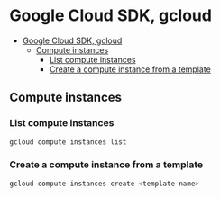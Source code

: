 # Google Cloud SDK, gcloud
<!--ts-->
* [Google Cloud SDK, gcloud](google-cloud-sdk.md#google-cloud-sdk-gcloud)
   * [Compute instances](google-cloud-sdk.md#compute-instances)
      * [List compute instances](google-cloud-sdk.md#list-compute-instances)
      * [Create a compute instance from a template](google-cloud-sdk.md#create-a-compute-instance-from-a-template)

<!-- Added by: runner, at: Fri Aug 20 08:27:02 UTC 2021 -->

<!--te-->

## Compute instances

### List compute instances
```bash
gcloud compute instances list
```

### Create a compute instance from a template
```bash
gcloud compute instances create <template name>
```
